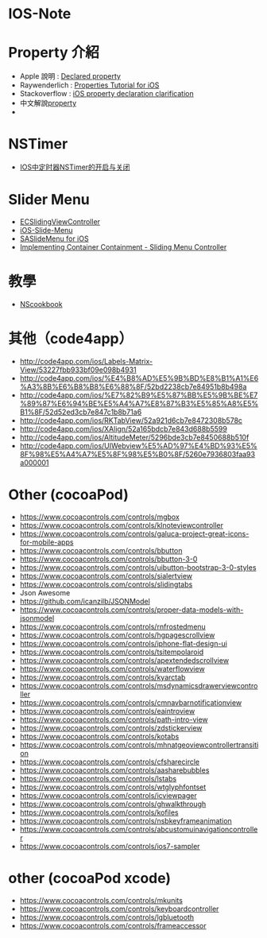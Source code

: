 IOS-Note
========

# Property 介紹
 * Apple 說明 : [Declared property](https://developer.apple.com/library/ios/Documentation/General/Conceptual/DevPedia-CocoaCore/DeclaredProperty.html)
 * Raywenderlich : [Properties Tutorial for iOS](http://www.raywenderlich.com/2712/properties-tutorial-for-ios)
 * Stackoverflow : [iOS property declaration clarification](http://stackoverflow.com/questions/9162926/ios-property-declaration-clarification)
 * 中文解說[property](http://shenfive.pixnet.net/blog/post/48054812-%EF%BC%A0property-)
 *

# NSTimer
 * [IOS中定时器NSTimer的开启与关闭](http://blog.csdn.net/enuola/article/details/8099461)
  
# Slider Menu
 * [ECSlidingViewController](https://github.com/ECSlidingViewController/ECSlidingViewController)
 * [iOS-Slide-Menu](https://github.com/aryaxt/iOS-Slide-Menu)
 * [SASlideMenu for iOS](https://www.cocoacontrols.com/controls/saslidemenu)
 * [Implementing Container Containment - Sliding Menu Controller](http://code.tutsplus.com/tutorials/implementing-container-containment-sliding-menu-controller--mobile-14562)

# 教學
 * [NScookbook](http://nscookbook.com/recipes/)


# 其他（code4app）
 * http://code4app.com/ios/Labels-Matrix-View/53227fbb933bf09e098b4931
 * http://code4app.com/ios/%E4%B8%AD%E5%9B%BD%E8%B1%A1%E6%A3%8B%E6%B8%B8%E6%88%8F/52bd2238cb7e84951b8b498a
 * http://code4app.com/ios/%E7%82%B9%E5%87%BB%E5%9B%BE%E7%89%87%E6%94%BE%E5%A4%A7%E8%87%B3%E5%85%A8%E5%B1%8F/52d52ed3cb7e847c1b8b71a6
 * http://code4app.com/ios/RKTabView/52a921d6cb7e8472308b578c
 * http://code4app.com/ios/XAlign/52a165bdcb7e843d688b5599
 * http://code4app.com/ios/AltitudeMeter/5296bde3cb7e8450688b510f
 * http://code4app.com/ios/UIWebview%E5%AD%97%E4%BD%93%E5%8F%98%E5%A4%A7%E5%8F%98%E5%B0%8F/5260e7936803faa93a000001

# Other (cocoaPod)
 * https://www.cocoacontrols.com/controls/mgbox
 * https://www.cocoacontrols.com/controls/klnoteviewcontroller
 * https://www.cocoacontrols.com/controls/galuca-project-great-icons-for-mobile-apps
 * https://www.cocoacontrols.com/controls/bbutton
 * https://www.cocoacontrols.com/controls/bbutton-3-0
 * https://www.cocoacontrols.com/controls/uibutton-bootstrap-3-0-styles
 * https://www.cocoacontrols.com/controls/sialertview
 * https://www.cocoacontrols.com/controls/slidingtabs
 * Json Awesome
 * https://github.com/icanzilb/JSONModel
 * https://www.cocoacontrols.com/controls/proper-data-models-with-jsonmodel
 * https://www.cocoacontrols.com/controls/rnfrostedmenu
 * https://www.cocoacontrols.com/controls/hgpagescrollview
 * https://www.cocoacontrols.com/controls/iphone-flat-design-ui
 * https://www.cocoacontrols.com/controls/tsitempolaroid
 * https://www.cocoacontrols.com/controls/apextendedscrollview
 * https://www.cocoacontrols.com/controls/waterflowview
 * https://www.cocoacontrols.com/controls/kyarctab
 * https://www.cocoacontrols.com/controls/msdynamicsdrawerviewcontroller
 * https://www.cocoacontrols.com/controls/cmnavbarnotificationview
 * https://www.cocoacontrols.com/controls/eaintroview
 * https://www.cocoacontrols.com/controls/path-intro-view
 * https://www.cocoacontrols.com/controls/zdstickerview
 * https://www.cocoacontrols.com/controls/kotabs
 * https://www.cocoacontrols.com/controls/mhnatgeoviewcontrollertransition
 * https://www.cocoacontrols.com/controls/cfsharecircle
 * https://www.cocoacontrols.com/controls/aasharebubbles
 * https://www.cocoacontrols.com/controls/lstabs
 * https://www.cocoacontrols.com/controls/wtglyphfontset
 * https://www.cocoacontrols.com/controls/icviewpager
 * https://www.cocoacontrols.com/controls/ghwalkthrough
 * https://www.cocoacontrols.com/controls/kofiles
 * https://www.cocoacontrols.com/controls/nsbkeyframeanimation
 * https://www.cocoacontrols.com/controls/abcustomuinavigationcontroller
 * https://www.cocoacontrols.com/controls/ios7-sampler
 
# other (cocoaPod xcode)
 * https://www.cocoacontrols.com/controls/mkunits
 * https://www.cocoacontrols.com/controls/keyboardcontroller
 * https://www.cocoacontrols.com/controls/lgbluetooth
 * https://www.cocoacontrols.com/controls/frameaccessor
